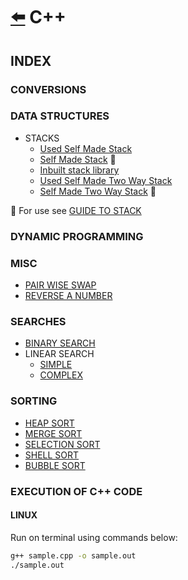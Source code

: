 # [:arrow_left:](../README.md) C++

## INDEX

### CONVERSIONS

### DATA STRUCTURES

* STACKS
  * [Used Self Made Stack](Data-Structures/STACKS/stacks.cpp)
  * [Self Made Stack](Data-Structures/STACKS/Stack.hpp) :link:
  * [Inbuilt stack library](Data-Structures/STACKS/stack.cpp)
  * [Used Self Made Two Way Stack](Data-Structures/STACKS/two-way-stack.cpp)
  * [Self Made Two Way Stack](Data-Structures/STACKS/Tstack.hpp) :link:

:link: For use see [GUIDE TO STACK](Data-Structures/STACKS/stacks.md)

### DYNAMIC PROGRAMMING

### MISC

* [PAIR WISE SWAP](Misc/PairWiseSwap.cpp)
* [REVERSE A NUMBER](Misc/reverse.cpp)

### SEARCHES

* [BINARY SEARCH](Searches/binary_search.cpp)
* LINEAR SEARCH
  * [SIMPLE](Searches/linear.cpp)
  * [COMPLEX](Searches/linearSearch.cpp)  

### SORTING

* [HEAP SORT](Sorting/heapsort.cpp)
* [MERGE SORT](Sorting/mergesort.cpp)
* [SELECTION SORT](Sorting/selectionsort.cpp)
* [SHELL SORT](Sorting/shellsort.cpp)
* [BUBBLE SORT](Sorting/bubblesort.cpp)

### EXECUTION OF C++ CODE

#### LINUX

Run on terminal using commands below:

```bash
g++ sample.cpp -o sample.out
./sample.out
```